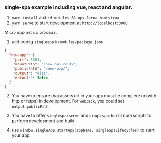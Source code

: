 ### single-spa example including vue, react and angular.

1. `yarn install` and `cd modules && npx lerna bootstrap`
2. `yarn serve` to start development at `http://localhost:3000`

Micro app set up process: 

1. add config `singleapp` in `modules/package.json`
```json
{
  "new-app": {
    "port": 8081,
    "mountPath": "/new-app-route",
    "publicPath": "/new-app/",
    "output": "dist",
    "default": false
  }
}
```

2. You have to ensure that assets url in your app must be complete url(with http or https) in development.
For `webpack`, you could set `output.publicPath`.

3. You have to offer `singlespa:serve` and `singlespa:build` npm scripts to perform development and build.

4. use `window.singleApp.startApp(appName, singleSpaLifecycles)` to start your app.
